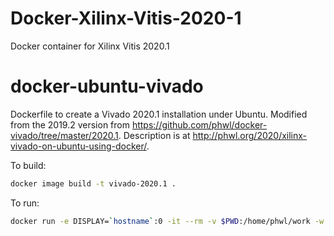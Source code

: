 # Docker-Xilinx-Vitis-2020-1
Docker container for Xilinx Vitis 2020.1

# docker-ubuntu-vivado
Dockerfile to create a Vivado 2020.1 installation under Ubuntu.
Modified from the 2019.2 version from <https://github.com/phwl/docker-vivado/tree/master/2020.1>.
Description is at <http://phwl.org/2020/xilinx-vivado-on-ubuntu-using-docker/>.

To build:

```bash
docker image build -t vivado-2020.1 .
```

To run:
```bash
docker run -e DISPLAY=`hostname`:0 -it --rm -v $PWD:/home/phwl/work -w /home/phwl vivado-2020.1
```
